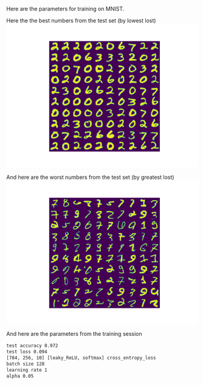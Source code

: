 Here are the parameters for training on MNIST. 

Here the the best numbers from the test set (by lowest lost)
![Best of the best](best.png)

And here are the worst numbers from the test set (by greatest lost)
![Worst of the worst](worst.png)

And here are the parameters from the training session
```
test accuracy 0.972
test loss 0.094
[784, 256, 10] [leaky_ReLU, softmax] cross_entropy_loss
batch size 128
learning rate 1
alpha 0.05
```
